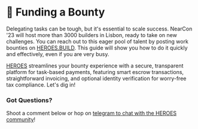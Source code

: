 # 🦅 Funding a Bounty

Delegating tasks can be tough, but it's essential to scale success. NearCon '23 will host more than 3000 builders in Lisbon, ready to take on new challenges. You can reach out to this eager pool of talent by posting work bounties on [HEROES.BUILD](http://linksta.cc/@heroes). This guide will show you how to do it quickly and effectively, even if you are very busy.

[HEROES](http://linksta.cc/@heroes) streamlines your bounty experience with a secure, transparent platform for task-based payments, featuring smart escrow transactions, straightforward invoicing, and optional identity verification for worry-free tax compliance. Let's dig in!

### Got Questions?

Shoot a comment below or hop on [telegram to chat with the HEROES community](https://t.me/heroesHQ/)!
